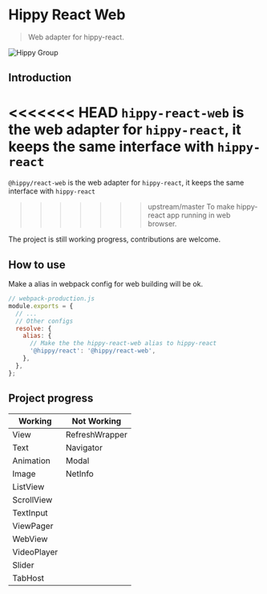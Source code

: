 # Hippy React Web

> Web adapter for hippy-react.

![Hippy Group](https://img.shields.io/badge/group-Hippy-blue.svg)

## Introduction

<<<<<<< HEAD
`hippy-react-web` is the web adapter for `hippy-react`, it keeps the same interface with `hippy-react`
=======
`@hippy/react-web` is the web adapter for `hippy-react`, it keeps the same interface with `hippy-react`
>>>>>>> upstream/master
To make hippy-react app running in web browser.

The project is still working progress, contributions are welcome.

## How to use

Make a alias in webpack config for web building will be ok.

```javascript
// webpack-production.js
module.exports = {
  // ...
  // Other configs
  resolve: {
    alias: {
      // Make the the hippy-react-web alias to hippy-react
      '@hippy/react': '@hippy/react-web',
    },
  },
};
```

## Project progress

| Working    | Not Working    |
| ---------- | -------------- |
| View       | RefreshWrapper |
| Text       | Navigator      |
| Animation  | Modal          |
| Image      | NetInfo        |
| ListView   |                |
| ScrollView |                |
| TextInput  |                | 
| ViewPager  |                |
| WebView    |                |
| VideoPlayer|                |
| Slider     |                |
| TabHost    |                |
